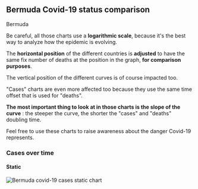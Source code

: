 ## Bermuda Covid-19 status comparison 

Bermuda



Be careful, all those charts use a **logarithmic scale**, because it's the best way to analyze how the epidemic is evolving.
 
The **horizontal position** of the different countries is **adjusted** to have the same fix number of deaths at the position in the graph, **for comparison purposes**.

The vertical position of the different curves is of course impacted too.

"Cases" charts are even more affected too because they use the same time offset that is used for "deaths".

**The most important thing to look at in those charts is the slope of the curve** : the steeper the curve, the shorter the "cases" and "deaths" doubling time.

Feel free to use these charts to raise awareness about the danger Covid-19 represents. 


 
### Cases over time
 
#### Static
![Bermuda covid-19 cases static chart](https://raw.githubusercontent.com/madlag/coronavirus_study/master/notebooks/graphs/2020-04-02/countries/Bermuda/2020-04-02_Bermuda_cases.png "Bermuda covid-19 cases static chart")   

